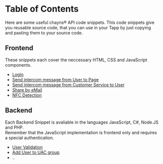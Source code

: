 # Table of Contents
Here are some useful chayns® API code snippets. This code snippets give you reusable source code, that you can use in your Tapp by just copying and pasting them to your source code.

## Frontend
These snippets each cover the neccessary HTML, CSS and JavaScript components. 

* [Login](https://github.com/TobitSoftware/chayns-snippets/tree/master/Frontend/Login.md)
* [Send intercom message from User to Page](https://github.com/TobitSoftware/chayns-snippets/blob/master/Frontend/IntercomMessageToPage.md)
* [Send intercom message from Customer Service to User](https://github.com/TobitSoftware/chayns-snippets/blob/master/Frontend/IntercomMessageToUser.md)
* [Share by eMail](https://github.com/TobitSoftware/chayns-snippets/blob/master/Frontend/ShareByEmail.md)
* [NFC Detection](https://github.com/TobitSoftware/chayns-snippets/blob/master/Frontend/NfcDetection.md)

## Backend

Each Backend Snippet is avaliable in the languages JavaScript, C#, Node.JS and PHP.<br>
Remember that the JavaScript implementation is frontend only and requires a special authentication.

* [User Validation](https://github.com/TobitSoftware/chayns-snippets/tree/master/Backend/UserValidation)
* [Add User to UAC group](https://github.com/TobitSoftware/chayns-snippets/tree/master/Backend/AddUserToUacGroup)
* ..

